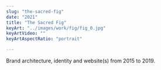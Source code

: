 ```yaml
---
slug: "the-sacred-fig"
date: "2021"
title: "The Sacred Fig"
keyArt: "../images/work/fig/fig_0.jpg"
keyArtVideo: ""
keyArtAspectRatio: "portrait"

---
```


Brand architecture, identity and website(s) from 2015 to 2019.